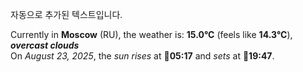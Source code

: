 
자동으로 추가된 텍스트입니다.

<!--START_SECTION:weather:moscow-->
Currently in **Moscow** (RU), the weather is: **15.0°C** (feels like **14.3°C**), ***overcast clouds***<br/>
On *August 23, 2025*, the *sun rises* at 🌅**05:17** and *sets* at 🌇**19:47**.
<!--END_SECTION:weather-->
